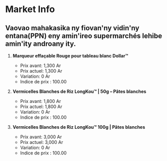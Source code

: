 # Market Info

## Vaovao mahakasika ny fiovan'ny vidin'ny entana(PPN) eny amin'ireo supermarchés lehibe amin'ity androany ity.

1. **Marqueur effaçable Rouge pour tableau blanc Dollar™**
   - Prix avant: 1,300 Ar
   - Prix actuel: 1,300 Ar
   - Variation: 0 Ar
   - Indice de prix : 100.00

2. **Vermicelles Blanches de Riz LongKou™ | 50g – Pâtes blanches**
   - Prix avant: 1,800 Ar
   - Prix actuel: 1,800 Ar
   - Variation: 0 Ar
   - Indice de prix : 100.00

3. **Vermicelles Blanches de Riz LongKou™ 100g | Pâtes blanches**
   - Prix avant: 3,000 Ar
   - Prix actuel: 3,000 Ar
   - Variation: 0 Ar
   - Indice de prix : 100.00

